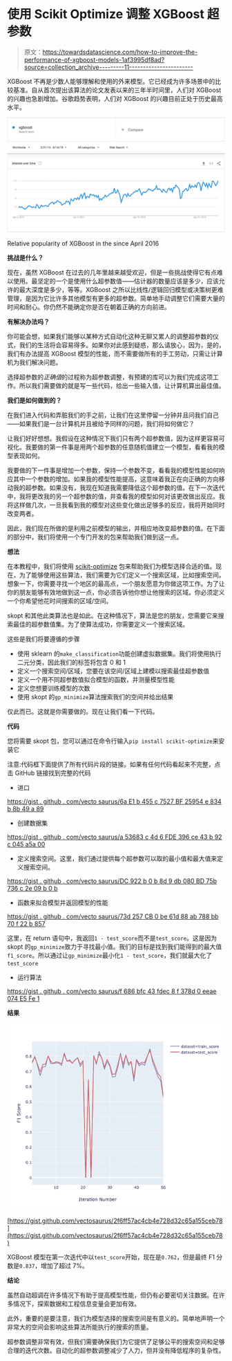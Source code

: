 # 使用 Scikit Optimize 调整 XGBoost 超参数

> 原文：<https://towardsdatascience.com/how-to-improve-the-performance-of-xgboost-models-1af3995df8ad?source=collection_archive---------11----------------------->

XGBoost 不再是少数人能够理解和使用的外来模型。它已经成为许多场景中的比较基准。自从首次提出该算法的论文发表以来的三年半时间里，人们对 XGBoost 的兴趣也急剧增加。谷歌趋势表明，人们对 XGBoost 的兴趣目前正处于历史最高水平。

![](img/927ec90e69fbb66b8d516b44c3fcd846.png)

Relative popularity of XGBoost in the since April 2016

**挑战是什么？**

现在，虽然 XGBoost 在过去的几年里越来越受欢迎，但是一些挑战使得它有点难以使用。最坚定的一个是使用什么超参数值——估计器的数量应该是多少，应该允许的最大深度是多少，等等。XGBoost 之所以比线性/逻辑回归模型或决策树更难管理，是因为它比许多其他模型有更多的超参数。简单地手动调整它们需要大量的时间和耐心。你仍然不能确定你是否在朝着正确的方向前进。

**有解决办法吗？**

你可能会想，如果我们能够以某种方式自动化这种无聊又累人的调整超参数的仪式，我们的生活将会容易得多。如果你对此感到疑惑，那么请放心，因为，是的，我们有办法提高 XGBoost 模型的性能，而不需要做所有的手工劳动，只需让计算机为我们解决问题。

选择超参数的*正确值*的过程称为超参数调整，有预建的库可以为我们完成这项工作。所以我们需要做的就是写一些代码，给出一些输入值，让计算机算出最佳值。

**我们是如何做到的？**

在我们进入代码和弄脏我们的手之前，让我们在这里停留一分钟并且问我们自己——如果我们是一台计算机并且被给予同样的问题，我们将如何做它？

让我们好好想想。我假设在这种情况下我们只有两个超参数值，因为这样更容易可视化。我要做的第一件事是用两个超参数的任意随机值建立一个模型，看看我的模型表现如何。

我要做的下一件事是增加一个参数，保持一个参数不变，看看我的模型性能如何响应其中一个参数的增加。如果我的模型性能提高，这意味着我正在向正确的方向移动我的超参数。如果没有，我现在知道我需要降低这个超参数的值。在下一次迭代中，我将更改我的另一个超参数的值，并查看我的模型如何对该更改做出反应。我将这样做几次，一旦我看到我的模型对这些变化做出足够多的反应，我将开始同时改变两者。

因此，我们现在所做的是利用之前模型的输出，并相应地改变超参数的值。在下面的部分中，我们将使用一个专门开发的包来帮助我们做到这一点。

**想法**

在本教程中，我们将使用 [scikit-optimize](https://scikit-optimize.github.io) 包来帮助我们为模型选择合适的值。现在，为了能够使用这些算法，我们需要为它们定义一个搜索区域，比如搜索空间。想象一下，你需要寻找一个地区的最高点，一个朋友愿意为你做这项工作。为了让你的朋友能够有效地做到这一点，你必须告诉他你想让他搜索的区域。你必须定义一个你希望他花时间搜索的区域/空间。

skopt 和其他此类算法也是如此。在这种情况下，算法是您的朋友，您需要它来搜索最佳的超参数值集。为了使算法成功，你需要定义一个搜索区域。

这些是我们将要遵循的步骤

*   使用 sklearn 的`make_classification`功能创建虚拟数据集。我们将使用执行二元分类，因此我们的标签将包含 0 和 1
*   定义一个搜索空间/区域，您要在该空间/区域上建模以搜索最佳超参数值
*   定义一个用不同超参数值拟合模型的函数，并测量模型性能
*   定义您想要训练模型的次数
*   使用 skopt 的`gp_minimize`算法搜索我们的空间并给出结果

仅此而已。这就是你需要做的。现在让我们看一下代码。

**代码**

您将需要 skopt 包，您可以通过在命令行输入`pip install scikit-optimize`来安装它

注意:代码框下面提供了所有代码片段的链接。如果有任何代码看起来不完整，点击 GitHub 链接找到完整的代码

*   进口

[https://gist . github . com/vecto saurus/6a E1 b 455 c 7527 BF 25954 e 834 b 8b 49 a 89](https://gist.github.com/vectosaurus/6ae1b455c7527bf25954e834b8b49a89)

*   创建数据集

[https://gist . github . com/vecto saurus/a 53683 c 4d 6 FDE 396 ce 43 b 92 c 045 a5a 00](https://gist.github.com/vectosaurus/a53683c4d6fde396ce43b92c045a5a00)

*   定义搜索空间。这里，我们通过提供每个超参数可以取的最小值和最大值来定义搜索空间。

[https://gist . github . com/vecto saurus/DC 922 b 0 b 8d 9 db 080 BD 75b 736 c 2e 09 b 0 b](https://gist.github.com/vectosaurus/dc922b0b8d9db080bd75b736c2e09b0b)

*   函数来拟合模型并返回模型的性能

[https://gist . github . com/vecto saurus/73d 257 CB 0 be 61d 88 ab 788 bb 70 f 22 b 857](https://gist.github.com/vectosaurus/73d257cb0be61d88ab788bb70f22b857)

这里，在 return 语句中，我返回`1 - test_score`而不是`test_score`。这是因为 skopt 的`gp_minimize`致力于寻找最小值。我们的目标是找到我们能得到的最大值`f1_score`。所以通过让`gp_minimize`最小化`1 - test_score`，我们就最大化了`test_score`

*   运行算法

[https://gist . github . com/vecto saurus/f 686 bfc 43 fdec 8 f 378d 0 eeae 074 E5 Fe 1](https://gist.github.com/vectosaurus/f686bfc43fdec8f378d0eeae074e5fe1)

**结果**

![](img/49e144157bb156d8f8c792df23325613.png)

[https://gist.github.com/vectosaurus/2f6ff57ac4cb4e728d32c65a155ceb78](https://gist.github.com/vectosaurus/2f6ff57ac4cb4e728d32c65a155ceb78)

XGBoost 模型在第一次迭代中以`test_score`开始，现在是`0.762`，但是最终 F1 分数是`0.837`，增加了超过 7%。

**结论**

虽然自动超调在许多情况下有助于提高模型性能，但仍有必要密切关注数据。在许多情况下，探索数据和工程信息变量会更加有效。

此外，重要的是要注意，我们为模型选择的搜索空间是有意义的。简单地声明一个非常大的空间会影响这些算法所能执行的搜索的质量。

超参数调整非常有效，但我们需要确保我们为它提供了足够公平的搜索空间和足够合理的迭代次数。自动化的超参数调整减少了人力，但并没有降低程序的复杂性。